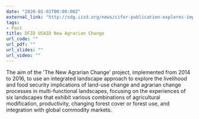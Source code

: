```yaml
---
date: "2020-01-01T00:00:00Z"
external_link: "http://sdg.iisd.org/news/cifor-publication-explores-impacts-of-land-use-changes-in-tropical-landscapes/"
tags:
- Past
title: DFID USAID New Agrarian Change
url_code: ""
url_pdf: ""
url_slides: ""
url_video: ""
---
```


The aim of the 'The New Agrarian Change' project, implemented from 2014 to 2016, to use an integrated landscape approach to explore the livelihood and food security implications of land-use change and agrarian change processes in multi-functional landscapes, focusing on the experiences of six landscapes that exhibit various combinations of agricultural modification, productivity, changing forest cover or forest use, and integration with global commodity markets.
